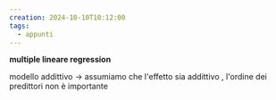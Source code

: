 ```yaml
---
creation: 2024-10-10T10:12:00
tags:
  - appunti
---
```

**multiple lineare regression**

modello addittivo -> assumiamo che l'effetto sia addittivo , l'ordine dei predittori non è importante

